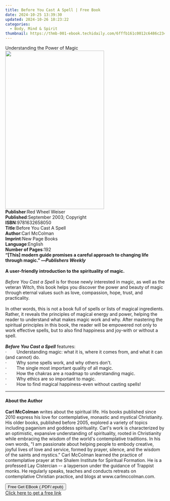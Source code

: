 ```yaml
---
title: Before You Cast A Spell | Free Book
date: 2024-10-25 13:39:30
updated: 2024-10-26 10:23:22
categories:
  - Body, Mind & Spirit
thumbnail: https://thmb-001-ebook.techidaily.com/6fffb161c0012c6486c234588bb98cf41e2d4321318c4c516acc20add4fe613e.jpg
---
```

<main id="book-container">
  <div class="flex flex-col">
    <div class="book-brief flex-1 py-6 px-4 sm:p-6 md:py-10 md:px-8">
      <!-- brief-->
      <div class="book-brief-main">Understanding the Power of Magic</div>
    </div>
    <div
      class="book-meta-info flex-1 grid gap-4 col-start-1 col-end-3 row-start-1 sm:mb-6 sm:grid-cols-4 lg:gap-6 lg:col-start-2 lg:row-end-6 lg:row-span-6 lg:mb-0"
    >
      <div
        class="book-meta-info-left place-content-center mt-4 p-4 text-sm leading-6 col-start-2 col-span-2 dark:text-slate-400"
      >
        <img
          class="w-full h-500 object-cover rounded-lg sm:h-255 sm:col-span-2 lg:col-span-full"
          src="https://img-001-ebook.techidaily.com/930ae0a65eb209581c8bf4d9432cd098466dc824140a0b5242702e3a5cb0d337.jpg"
          alt=""
          width="312"
          height="500"
        />
      </div>
      <div
        class="book-meta-info-right mt-2 col-start-1 row-start-2 col-span-3 self-center"
      >
        <!-- meta data  -->
        <div class="flex flex-col px-4 md:px-8">
          <div class="flex-1">
            <strong>Publisher</strong>:<span class="px-2"
              >Red Wheel Weiser</span
            >
          </div>
          <div class="flex-1">
            <strong>Published</strong>:<span class="px-2"
              >September 2003; Copyright</span
            >
          </div>
          <div class="flex-1">
            <strong>ISBN</strong>:<span class="px-2">9781632658050</span>
          </div>
          <div class="flex-1">
            <strong>Title</strong>:<span class="px-2"
              >Before You Cast A Spell</span
            >
          </div>
          <div class="flex-1">
            <strong>Author</strong>:<span class="px-2">Carl McColman</span>
          </div>
          <div class="flex-1">
            <strong>Imprint</strong>:<span class="px-2">New Page Books</span>
          </div>
          <div class="flex-1">
            <strong>Language</strong>:<span class="px-2">English</span>
          </div>
          <div class="flex-1">
            <strong>Number of Pages</strong>:<span class="px-2">192</span>
          </div>
        </div>
      </div>
    </div>
    <div class="book-description flex-1 py-6 px-4 sm:p-6 md:py-10 md:px-8">
      <div class="book-description-main">
        <div accordion-content="" id="description">
          <b
            >“[This] modern guide promises a careful approach to changing life
            through magic.” —<i>Publishers Weekly</i></b
          ><br />&nbsp;<br /><b
            >A user-friendly introduction to the spirituality of magic.</b
          ><br />&nbsp;<br /><i>Before You Cast a Spell</i>&nbsp;is for those
          newly interested in magic, as well as the veteran Witch, this book
          helps you discover the power and beauty of magic through eternal
          values such as love, compassion, hope, trust, and practicality.<br /><br />In
          other words, this is not a book full of spells or lists of magical
          ingredients. Rather, it reveals the principles of magical energy and
          power, helping the reader to understand what makes magic work and why.
          After mastering the spiritual principles in this book, the reader will
          be empowered not only to work effective spells, but to also find
          happiness and joy-with or without a spell.<br /><br /><b
            ><i>Before You Cast a Spell</i></b
          >&nbsp;features:<br />·&nbsp;&nbsp;&nbsp;&nbsp;&nbsp;&nbsp;&nbsp;
          Understanding magic: what it is, where it comes from, and what it can
          (and cannot) do.<br />·&nbsp;&nbsp;&nbsp;&nbsp;&nbsp;&nbsp;&nbsp; Why
          some spells work, and why others don't.<br />·&nbsp;&nbsp;&nbsp;&nbsp;&nbsp;&nbsp;&nbsp;
          The single most important quality of all magic.<br />·&nbsp;&nbsp;&nbsp;&nbsp;&nbsp;&nbsp;&nbsp;
          How the chakras are a roadmap to understanding magic.<br />·&nbsp;&nbsp;&nbsp;&nbsp;&nbsp;&nbsp;&nbsp;
          Why ethics are so important to magic.<br />·&nbsp;&nbsp;&nbsp;&nbsp;&nbsp;&nbsp;&nbsp;
          How to find magical happiness-even without casting spells!<br />
        </div>
        <div class="accordion-fader"></div>
      </div>
    </div>
    <div class="book-excerpts flex-1 py-6 px-4 sm:p-6 md:py-10 md:px-8">
      <!-- excerpts-->
      <div class="book-excerpts-main">
        <hr />
        <h4 class="placeholder placeholder-heading">
          <span>About the Author</span>
        </h4>
        <p>
          <b>Carl McColman</b> writes about the spiritual life. His books
          published since 2010 express his love for contemplative, monastic and
          mystical Christianity. His older books, published before 2005,
          explored a variety of topics including paganism and goddess
          spirituality. Carl's work is characterized by an optimistic, expansive
          understanding of spirituality, rooted in Christianity while embracing
          the wisdom of the world's contemplative traditions. In his own words,
          "I am passionate about helping people to embody creative, joyful lives
          of love and service, formed by prayer, silence, and the wisdom of the
          saints and mystics." Carl McColman learned the practice of
          contemplative prayer at the Shalem Institute for Spiritual Formation.
          He is a professed Lay Cistercian -- a layperson under the guidance of
          Trappist monks. He regularly speaks, teaches and conducts retreats on
          contemplative Christian practice, and blogs at www.carlmccolman.com.
        </p>
      </div>
    </div>
    <div
      class="book-about-author flex-1 py-6 px-4 sm:p-6 md:py-10 md:px-8"
    ></div>
    <div class="book-free-get flex-1 py-6 px-4 sm:p-6 md:py-10 md:px-8">
      <button
        id="btn-free-get"
        class="bg-blue-500 hover:bg-blue-700 text-white font-bold py-2 px-4 rounded"
      >
        Free Get EBook (.PDF/.epub)
      </button>
      <div id="countdown-display" class="px-2 text-lg mt-2"></div>
      <a
        id="free-link"
        class="hidden bg-blue-500 hover:bg-blue-700 text-white font-bold py-2 px-4 rounded"
        href="https://www.ebooks.com/en-us/book/209643983/before-you-cast-a-spell/carl-mccolman/"
        target="_blank"
        >Click here to get a free link</a
      >
    </div>
    <script>
      let countdownTime = 0;
      let countdownInterval = null;
      document
        .getElementById('btn-free-get')
        .addEventListener('click', startCountdown);
      function startCountdown() {
        countdownTime = new Date().getTime() + 60000 * 3;
        countdownInterval = setInterval(updateCountdown, 1000);
        document.getElementById('btn-free-get').disabled = true;
        document
          .getElementById('btn-free-get')
          .classList.add('bg-gray-500', 'cursor-not-allowed');
      }
      function updateCountdown() {
        let currentTime = new Date().getTime();
        let timeLeft = countdownTime - currentTime;
        let secondsLeft = Math.floor(timeLeft / 1000);
        document.getElementById('countdown-display').innerHTML =
          `Remaining time: ${secondsLeft} seconds.`;
        if (secondsLeft <= 0) {
          clearInterval(countdownInterval);
          document.getElementById('btn-free-get').classList.add('hidden');
          document.getElementById('free-link').classList.remove('hidden');
          document.getElementById('countdown-display').innerHTML = '';
        }
      }
    </script>
  </div>
</main>
